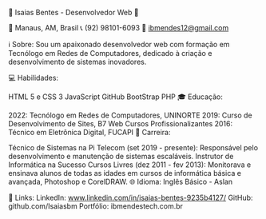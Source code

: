 🌟 Isaias Bentes - Desenvolvedor Web 🌟

📍 Manaus, AM, Brasil 📞 (92) 98101-6093 📧 ibmendes12@gmail.com

ℹ️ Sobre:
Sou um apaixonado desenvolvedor web com formação em Tecnólogo em Redes de Computadores, dedicado à criação e desenvolvimento de sistemas inovadores.

💻 Habilidades:

HTML 5 e CSS 3
JavaScript
GitHub
BootStrap
PHP
🎓 Educação:

2022: Tecnólogo em Redes de Computadores, UNINORTE
2019: Curso de Desenvolvimento de Sites, B7 Web Cursos Profissionalizantes
2016: Técnico em Eletrônica Digital, FUCAPI
🚀 Carreira:

Técnico de Sistemas na Pi Telecom (set 2019 - presente): Responsável pelo desenvolvimento e manutenção de sistemas escaláveis.
Instrutor de Informática na Sucesso Cursos Livres (dez 2011 - fev 2013): Monitorava e ensinava alunos de todas as idades em cursos de informática básica e avançada, Photoshop e CorelDRAW.
🌐 Idioma:
Inglês Básico - Aslan

🔗 Links:
LinkedIn: www.linkedin.com/in/isaias-bentes-9235b4127/
GitHub: github.com/Isaiasbm
Portfólio: ibmendestech.com.br
